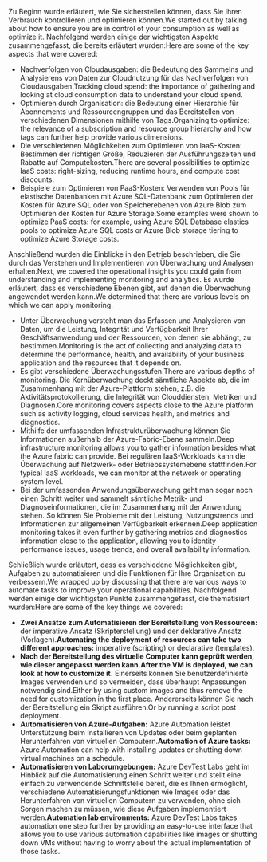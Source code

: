 <span data-ttu-id="65097-101">Zu Beginn wurde erläutert, wie Sie sicherstellen können, dass Sie Ihren Verbrauch kontrollieren und optimieren können.</span><span class="sxs-lookup"><span data-stu-id="65097-101">We started out by talking about how to ensure you are in control of your consumption as well as optimize it.</span></span> <span data-ttu-id="65097-102">Nachfolgend werden einige der wichtigsten Aspekte zusammengefasst, die bereits erläutert wurden:</span><span class="sxs-lookup"><span data-stu-id="65097-102">Here are some of the key aspects that were covered:</span></span>

- <span data-ttu-id="65097-103">Nachverfolgen von Cloudausgaben: die Bedeutung des Sammelns und Analysierens von Daten zur Cloudnutzung für das Nachverfolgen von Cloudausgaben.</span><span class="sxs-lookup"><span data-stu-id="65097-103">Tracking cloud spend: the importance of gathering and looking at cloud consumption data to understand your cloud spend.</span></span>
- <span data-ttu-id="65097-104">Optimieren durch Organisation: die Bedeutung einer Hierarchie für Abonnements und Ressourcengruppen und das Bereitstellen von verschiedenen Dimensionen mithilfe von Tags.</span><span class="sxs-lookup"><span data-stu-id="65097-104">Organizing to optimize: the relevance of a subscription and resource group hierarchy and how tags can further help provide various dimensions.</span></span>
- <span data-ttu-id="65097-105">Die verschiedenen Möglichkeiten zum Optimieren von IaaS-Kosten: Bestimmen der richtigen Größe, Reduzieren der Ausführungszeiten und Rabatte auf Computekosten.</span><span class="sxs-lookup"><span data-stu-id="65097-105">There are several possibilities to optimize IaaS costs: right-sizing, reducing runtime hours, and compute cost discounts.</span></span>
- <span data-ttu-id="65097-106">Beispiele zum Optimieren von PaaS-Kosten: Verwenden von Pools für elastische Datenbanken mit Azure SQL-Datenbank zum Optimieren der Kosten für Azure SQL oder von Speicherebenen von Azure Blob zum Optimieren der Kosten für Azure Storage.</span><span class="sxs-lookup"><span data-stu-id="65097-106">Some examples were shown to optimize PaaS costs: for example, using Azure SQL Database elastics pools to optimize Azure SQL costs or Azure Blob storage tiering to optimize Azure Storage costs.</span></span>

<span data-ttu-id="65097-107">Anschließend wurden die Einblicke in den Betrieb beschrieben, die Sie durch das Verstehen und Implementieren von Überwachung und Analysen erhalten.</span><span class="sxs-lookup"><span data-stu-id="65097-107">Next, we covered the operational insights you could gain from understanding and implementing monitoring and analytics.</span></span> <span data-ttu-id="65097-108">Es wurde erläutert, dass es verschiedene Ebenen gibt, auf denen die Überwachung angewendet werden kann.</span><span class="sxs-lookup"><span data-stu-id="65097-108">We determined that there are various levels on which we can apply monitoring.</span></span>

- <span data-ttu-id="65097-109">Unter Überwachung versteht man das Erfassen und Analysieren von Daten, um die Leistung, Integrität und Verfügbarkeit Ihrer Geschäftsanwendung und der Ressourcen, von denen sie abhängt, zu bestimmen.</span><span class="sxs-lookup"><span data-stu-id="65097-109">Monitoring is the act of collecting and analyzing data to determine the performance, health, and availability of your business application and the resources that it depends on.</span></span>
- <span data-ttu-id="65097-110">Es gibt verschiedene Überwachungsstufen.</span><span class="sxs-lookup"><span data-stu-id="65097-110">There are various depths of monitoring.</span></span> <span data-ttu-id="65097-111">Die Kernüberwachung deckt sämtliche Aspekte ab, die im Zusammenhang mit der Azure-Plattform stehen, z.B. die Aktivitätsprotokollierung, die Integrität von Clouddiensten, Metriken und Diagnosen.</span><span class="sxs-lookup"><span data-stu-id="65097-111">Core monitoring covers aspects close to the Azure platform such as activity logging, cloud services health, and metrics and diagnostics.</span></span>
- <span data-ttu-id="65097-112">Mithilfe der umfassenden Infrastrukturüberwachung können Sie Informationen außerhalb der Azure-Fabric-Ebene sammeln.</span><span class="sxs-lookup"><span data-stu-id="65097-112">Deep infrastructure monitoring allows you to gather information besides what the Azure fabric can provide.</span></span> <span data-ttu-id="65097-113">Bei regulären IaaS-Workloads kann die Überwachung auf Netzwerk- oder Betriebssystemebene stattfinden.</span><span class="sxs-lookup"><span data-stu-id="65097-113">For typical IaaS workloads, we can monitor at the network or operating system level.</span></span>
- <span data-ttu-id="65097-114">Bei der umfassenden Anwendungsüberwachung geht man sogar noch einen Schritt weiter und sammelt sämtliche Metrik- und Diagnoseinformationen, die im Zusammenhang mit der Anwendung stehen. So können Sie Probleme mit der Leistung, Nutzungstrends und Informationen zur allgemeinen Verfügbarkeit erkennen.</span><span class="sxs-lookup"><span data-stu-id="65097-114">Deep application monitoring takes it even further by gathering metrics and diagnostics information close to the application, allowing you to identity performance issues, usage trends, and overall availability information.</span></span>

<span data-ttu-id="65097-115">Schließlich wurde erläutert, dass es verschiedene Möglichkeiten gibt, Aufgaben zu automatisieren und die Funktionen für Ihre Organisation zu verbessern.</span><span class="sxs-lookup"><span data-stu-id="65097-115">We wrapped up by discussing that there are various ways to automate tasks to improve your operational capabilities.</span></span> <span data-ttu-id="65097-116">Nachfolgend werden einige der wichtigsten Punkte zusammengefasst, die thematisiert wurden:</span><span class="sxs-lookup"><span data-stu-id="65097-116">Here are some of the key things we covered:</span></span>

- <span data-ttu-id="65097-117">**Zwei Ansätze zum Automatisieren der Bereitstellung von Ressourcen:** der imperative Ansatz (Skripterstellung) und der deklarative Ansatz (Vorlagen).</span><span class="sxs-lookup"><span data-stu-id="65097-117">**Automating the deployment of resources can take two different approaches:** imperative (scripting) or declarative (templates).</span></span>
- <span data-ttu-id="65097-118">**Nach der Bereitstellung des virtuelle Computer kann geprüft werden, wie dieser angepasst werden kann.**</span><span class="sxs-lookup"><span data-stu-id="65097-118">**After the VM is deployed, we can look at how to customize it.**</span></span> <span data-ttu-id="65097-119">Einerseits können Sie benutzerdefinierte Images verwenden und so vermeiden, dass überhaupt Anpassungen notwendig sind.</span><span class="sxs-lookup"><span data-stu-id="65097-119">Either by using custom images and thus remove the need for customization in the first place.</span></span> <span data-ttu-id="65097-120">Andererseits können Sie nach der Bereitstellung ein Skript ausführen.</span><span class="sxs-lookup"><span data-stu-id="65097-120">Or by running a script post deployment.</span></span>
- <span data-ttu-id="65097-121">**Automatisieren von Azure-Aufgaben:** Azure Automation leistet Unterstützung beim Installieren von Updates oder beim geplanten Herunterfahren von virtuellen Computern.</span><span class="sxs-lookup"><span data-stu-id="65097-121">**Automation of Azure tasks:** Azure Automation can help with installing updates or shutting down virtual machines on a schedule.</span></span>
- <span data-ttu-id="65097-122">**Automatisieren von Laborumgebungen:** Azure DevTest Labs geht im Hinblick auf die Automatisierung einen Schritt weiter und stellt eine einfach zu verwendende Schnittstelle bereit, die es Ihnen ermöglicht, verschiedene Automatisierungsfunktionen wie Images oder das Herunterfahren von virtuellen Computern zu verwenden, ohne sich Sorgen machen zu müssen, wie diese Aufgaben implementiert werden.</span><span class="sxs-lookup"><span data-stu-id="65097-122">**Automation lab environments:** Azure DevTest Labs takes automation one step further by providing an easy-to-use interface that allows you to use various automation capabilities like images or shutting down VMs without having to worry about the actual implementation of those tasks.</span></span>
